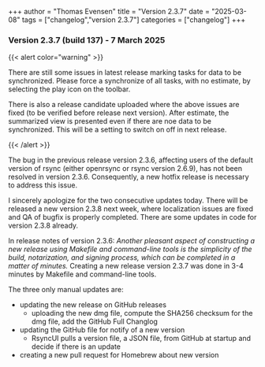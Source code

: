 +++
author = "Thomas Evensen"
title = "Version 2.3.7"
date = "2025-03-08"
tags = ["changelog","version 2.3.7"]
categories = ["changelog"]
+++

### Version 2.3.7 (build 137) - 7 March 2025

{{< alert color="warning" >}}

There are still some issues in latest release marking tasks for data to be synchronized. Please force a synchronize of all tasks, with no estimate, by selecting the play icon on the toolbar.  

There is also a release candidate uploaded where the above issues are fixed (to be verified before release next version). After estimate, the summarized view is presented even if there are noe data to be synchronized.  This will be a setting to switch on off in next release.

{{< /alert >}}


The bug in the previous release version 2.3.6, affecting users of the default version of rsync (either openrsync or rsync version 2.6.9), has not been resolved in version 2.3.6. Consequently, a new hotfix release is necessary to address this issue.

I sincerely apologize for the two consecutive updates today. There will be released a new version 2.3.8 next week, where localization issues are fixed and QA of bugfix is properly completed. There are some updates in code for version 2.3.8 already.



In release notes of version 2.3.6: *Another pleasant aspect of constructing a new release using Makefile and command-line tools is the simplicity of the build, notarization, and signing process, which can be completed in a matter of minutes.* Creating a new release version 2.3.7 was done in 3-4 minutes by Makefile and  command-line tools. 

The three only manual updates are:

- updating the new release on GitHub releases
    - uploading the new dmg file, compute the SHA256 checksum for the dmg file,  add the GitHub Full Changlog
- updating the GitHub file for notify of a new version
    - RsyncUI pulls a version file, a JSON file, from GitHub at startup and decide if there is an update
-  creating a new pull request for Homebrew about new version

